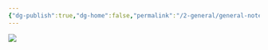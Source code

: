 ```yaml
---
{"dg-publish":true,"dg-home":false,"permalink":"/2-general/general-notes/vim-cheat-sheet/","dgPassFrontmatter":true}
---
```



![](https://i.imgur.com/8VFVknH.jpg)
